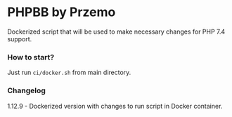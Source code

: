# PHPBB by Przemo

Dockerized script that will be used to make necessary changes for PHP 7.4 support.

### How to start?

Just run `ci/docker.sh` from main directory.

### Changelog

1.12.9 - Dockerized version with changes to run script in Docker container.